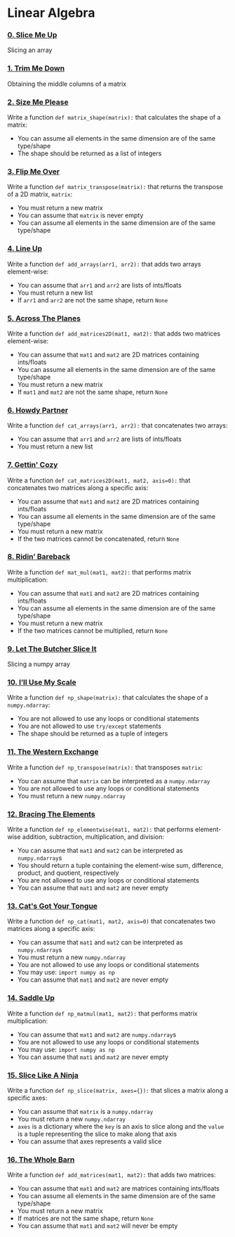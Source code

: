 # Linear Algebra

### [0. Slice Me Up](./0-slice_me_up.py)
Slicing an array

### [1. Trim Me Down](./1-trim_me_down.py)
Obtaining the middle columns of a matrix

### [2. Size Me Please](./2-size_me_please.py)
Write a function `def matrix_shape(matrix):` that calculates the shape of a matrix:
* You can assume all elements in the same dimension are of the same type/shape
* The shape should be returned as a list of integers

### [3. Flip Me Over](./3-flip_me_over.py)
Write a function `def matrix_transpose(matrix):` that returns the transpose of a 2D matrix, `matrix`:
* You must return a new matrix
* You can assume that `matrix` is never empty
* You can assume all elements in the same dimension are of the same type/shape

### [4. Line Up](./4-line_up.py)
Write a function `def add_arrays(arr1, arr2):` that adds two arrays element-wise:
* You can assume that `arr1` and `arr2` are lists of ints/floats
* You must return a new list
* If `arr1` and `arr2` are not the same shape, return `None`

### [5. Across The Planes](./5-across_the_planes.py)
Write a function `def add_matrices2D(mat1, mat2):` that adds two matrices element-wise:
* You can assume that `mat1` and `mat2` are 2D matrices containing ints/floats
* You can assume all elements in the same dimension are of the same type/shape
* You must return a new matrix
* If `mat1` and `mat2` are not the same shape, return `None`

### [6. Howdy Partner](./6-howdy_partner.py)
Write a function `def cat_arrays(arr1, arr2):` that concatenates two arrays:
* You can assume that `arr1` and `arr2` are lists of ints/floats
* You must return a new list

### [7. Gettin' Cozy](./7-gettin_cozy.py)
Write a function `def cat_matrices2D(mat1, mat2, axis=0):` that concatenates two matrices along a specific axis:
* You can assume that `mat1` and `mat2` are 2D matrices containing ints/floats
* You can assume all elements in the same dimension are of the same type/shape
* You must return a new matrix
* If the two matrices cannot be concatenated, return `None`

### [8. Ridin’ Bareback](./8-ridin_bareback.py)
Write a function `def mat_mul(mat1, mat2):` that performs matrix multiplication:
* You can assume that `mat1` and `mat2` are 2D matrices containing ints/floats
* You can assume all elements in the same dimension are of the same type/shape
* You must return a new matrix
* If the two matrices cannot be multiplied, return `None`

### [9. Let The Butcher Slice It](./9-let_the_butcher_slice_it.py)
Slicing a numpy array

### [10. I’ll Use My Scale](./10-ill_use_my_scale.py)
Write a function `def np_shape(matrix):` that calculates the shape of a `numpy.ndarray`:
* You are not allowed to use any loops or conditional statements
* You are not allowed to use `try/except` statements
* The shape should be returned as a tuple of integers

### [11. The Western Exchange](./11-the_western_exchange.py)
Write a function `def np_transpose(matrix):` that transposes `matrix`:
* You can assume that `matrix` can be interpreted as a `numpy.ndarray`
* You are not allowed to use any loops or conditional statements
* You must return a new `numpy.ndarray`

### [12. Bracing The Elements](./12-bracin_the_elements.py)
Write a function `def np_elementwise(mat1, mat2):` that performs element-wise addition, subtraction, multiplication, and division:
* You can assume that `mat1` and `mat2` can be interpreted as `numpy.ndarray`s
* You should return a tuple containing the element-wise sum, difference, product, and quotient,     respectively
* You are not allowed to use any loops or conditional statements
* You can assume that `mat1` and `mat2` are never empty

### [13. Cat's Got Your Tongue](./13-cats_got_your_tongue.py)
Write a function `def np_cat(mat1, mat2, axis=0)` that concatenates two matrices along a specific axis:
* You can assume that `mat1` and `mat2` can be interpreted as `numpy.ndarray`s
* You must return a new `numpy.ndarray`
* You are not allowed to use any loops or conditional statements
* You may use: `import numpy as np`
* You can assume that `mat1` and `mat2` are never empty

### [14. Saddle Up](./14-saddle_up.py)
Write a function `def np_matmul(mat1, mat2):` that performs matrix multiplication:
* You can assume that `mat1` and `mat2` are `numpy.ndarray`s
* You are not allowed to use any loops or conditional statements
* You may use: `import numpy as np`
* You can assume that `mat1` and `mat2` are never empty

### [15. Slice Like A Ninja ](./100-slice_like_a_ninja.py)
Write a function `def np_slice(matrix, axes={}):` that slices a matrix along a specific axes:
* You can assume that `matrix` is a `numpy.ndarray`
* You must return a new `numpy.ndarray`
* `axes` is a dictionary where the `key` is an axis to slice along and the `value` is a tuple representing the slice to make along that axis
* You can assume that axes represents a valid slice

### [16. The Whole Barn](./101-the_whole_barn.py)
Write a function `def add_matrices(mat1, mat2):` that adds two matrices:
* You can assume that `mat1` and `mat2` are matrices containing ints/floats
* You can assume all elements in the same dimension are of the same type/shape
* You must return a new matrix
* If matrices are not the same shape, return `None`
* You can assume that `mat1` and `mat2` will never be empty
